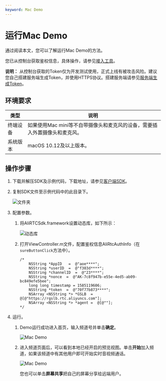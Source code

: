 ```yaml
---
keyword: Mac Demo
---
```


# 运行Mac Demo

通过阅读本文，您可以了解运行Mac Demo的方法。

您已从控制台获取鉴权信息，具体操作，请参见[接入工具](/cn.zh-CN/控制台指南/接入工具.md)。

**说明：** 从控制台获取的Token仅为开发测试使用，正式上线有被攻击风险。建议您自己搭建服务端生成Token，并使用HTTPS协议。搭建服务端请参见[服务端生成Token](/cn.zh-CN/基础功能/生成Token.md)。

## 环境要求

|类型|说明|
|--|--|
|终端设备|如果使用Mac mini等不自带摄像头和麦克风的设备，需要插入外置摄像头和麦克风。|
|系统版本|macOS 10.12及以上版本。|

## 操作步骤

1.  下载并解压SDK及示例代码，下载地址，请参见[客户端SDK](/cn.zh-CN/SDK参考/SDK下载.md)。

2.  复制SDK文件至示例代码中的此目录下。

    ![文件夹](https://static-aliyun-doc.oss-accelerate.aliyuncs.com/assets/img/zh-CN/8555588951/p110341.png)

3.  配置参数。

    1.  将AliRTCSdk.framework设置动态库，如下所示：

        ![动态库](https://static-aliyun-doc.oss-accelerate.aliyuncs.com/assets/img/zh-CN/8555588951/p110344.png)

    2.  打开ViewController.m文件，配置鉴权信息AliRtcAuthInfo（在`sureButtonClick`方法中）。

        ```
        /*
            NSString *AppID   =  @"aoe****";
            NSString *userID  =  @"f303d****";
            NSString *channelID  =  @"23****";
            NSString *nonce  =  @"AK-7c8f947b-e55e-4ed5-ab09-bc849efe5bee";
            long long timestamp = 1585119606;   
            NSString *token  =  @"70f77b873****";
            NSArray <NSString *> *GSLB  =  @[@"https://rgslb.rtc.aliyuncs.com"];
            NSArray <NSString *> *agent =  @[@""];
        */
        ```

4.  运行。

    1.  Demo运行成功进入首页，输入频道号并单击**确定**。

        ![Mac Demo](https://static-aliyun-doc.oss-accelerate.aliyuncs.com/assets/img/zh-CN/8555588951/p49638.png)

    2.  进入频道页面后，可以看到本地已经开启的预览视图。单击**开始**加入频道，如果该频道中有其他用户即可开始实时音视频通话。

        ![Mac Demo](https://static-aliyun-doc.oss-accelerate.aliyuncs.com/assets/img/zh-CN/8555588951/p49639.png)

        您也可以单击**屏幕共享**把自己的屏幕分享给远端用户。


